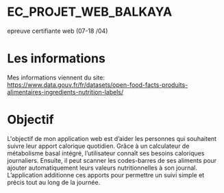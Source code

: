 # EC_PROJET_WEB_BALKAYA
epreuve certifiante web (07-18 /04) 

# Les informations

Mes informations viennent du site:
https://www.data.gouv.fr/fr/datasets/open-food-facts-produits-alimentaires-ingredients-nutrition-labels/

# Objectif

L'objectif de mon application web est d’aider les personnes qui souhaitent suivre leur apport calorique quotidien.
Grâce à un calculateur de métabolisme basal intégré, l’utilisateur connaît ses besoins caloriques journaliers. Ensuite, il peut scanner les codes-barres de ses aliments pour ajouter automatiquement leurs valeurs nutritionnelles à son journal. L’application additionne ces apports pour permettre un suivi simple et précis tout au long de la journée.